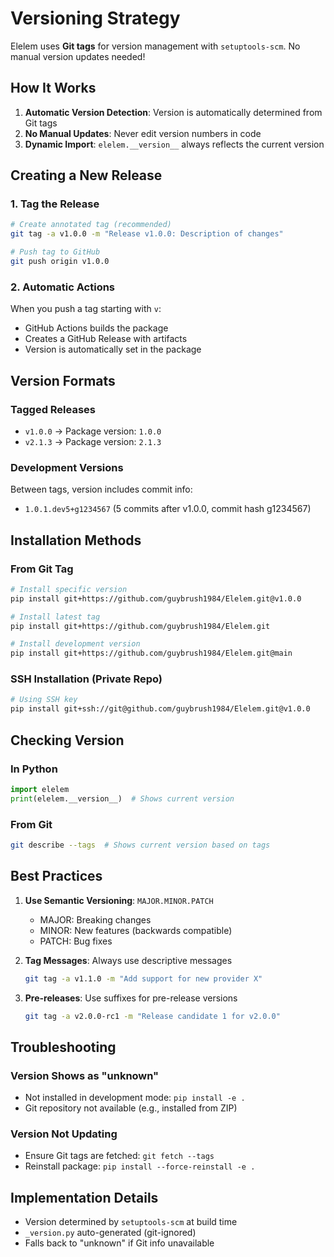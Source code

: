 # Versioning Strategy

Elelem uses **Git tags** for version management with `setuptools-scm`. No manual version updates needed!

## How It Works

1. **Automatic Version Detection**: Version is automatically determined from Git tags
2. **No Manual Updates**: Never edit version numbers in code
3. **Dynamic Import**: `elelem.__version__` always reflects the current version

## Creating a New Release

### 1. Tag the Release
```bash
# Create annotated tag (recommended)
git tag -a v1.0.0 -m "Release v1.0.0: Description of changes"

# Push tag to GitHub
git push origin v1.0.0
```

### 2. Automatic Actions
When you push a tag starting with `v`:
- GitHub Actions builds the package
- Creates a GitHub Release with artifacts
- Version is automatically set in the package

## Version Formats

### Tagged Releases
- `v1.0.0` → Package version: `1.0.0`
- `v2.1.3` → Package version: `2.1.3`

### Development Versions
Between tags, version includes commit info:
- `1.0.1.dev5+g1234567` (5 commits after v1.0.0, commit hash g1234567)

## Installation Methods

### From Git Tag
```bash
# Install specific version
pip install git+https://github.com/guybrush1984/Elelem.git@v1.0.0

# Install latest tag
pip install git+https://github.com/guybrush1984/Elelem.git

# Install development version
pip install git+https://github.com/guybrush1984/Elelem.git@main
```

### SSH Installation (Private Repo)
```bash
# Using SSH key
pip install git+ssh://git@github.com/guybrush1984/Elelem.git@v1.0.0
```

## Checking Version

### In Python
```python
import elelem
print(elelem.__version__)  # Shows current version
```

### From Git
```bash
git describe --tags  # Shows current version based on tags
```

## Best Practices

1. **Use Semantic Versioning**: `MAJOR.MINOR.PATCH`
   - MAJOR: Breaking changes
   - MINOR: New features (backwards compatible)
   - PATCH: Bug fixes

2. **Tag Messages**: Always use descriptive messages
   ```bash
   git tag -a v1.1.0 -m "Add support for new provider X"
   ```

3. **Pre-releases**: Use suffixes for pre-release versions
   ```bash
   git tag -a v2.0.0-rc1 -m "Release candidate 1 for v2.0.0"
   ```

## Troubleshooting

### Version Shows as "unknown"
- Not installed in development mode: `pip install -e .`
- Git repository not available (e.g., installed from ZIP)

### Version Not Updating
- Ensure Git tags are fetched: `git fetch --tags`
- Reinstall package: `pip install --force-reinstall -e .`

## Implementation Details

- Version determined by `setuptools-scm` at build time
- `_version.py` auto-generated (git-ignored)
- Falls back to "unknown" if Git info unavailable